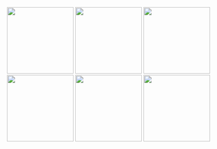 <p align="center">
  <img src="https://github.com/user-attachments/assets/99d9ef5e-4a46-4e1d-bb33-6ec979feb1f5" width="150"/>
  <img src="https://github.com/user-attachments/assets/dbbf0384-299b-43d5-ab45-d081d5b033e7" width="150"/>
  <img src="https://github.com/user-attachments/assets/fa1175b5-fd4e-4fc4-976f-0ccc57e87f04" width="150"/>
  <img src="https://github.com/user-attachments/assets/867929ab-91ed-4988-9b24-3c83cef5d03f" width="150"/>
  <img src="https://github.com/user-attachments/assets/2cba279b-ce58-49c8-8eb8-eeef8ed4b293" width="150"/>
  <img src="https://github.com/user-attachments/assets/666497b0-1f84-4edf-a2fc-e26eccb315e2" width="150"/>
</p>
